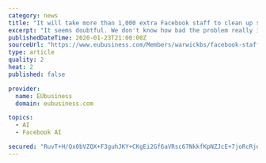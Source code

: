 ```yaml
---
category: news
title: "It will take more than 1,000 extra Facebook staff to clean up social media"
excerpt: "It seems doubtful. We don't know how bad the problem really is, as access to Facebook data for research has been heavily criticised by academics. This is not surprising after the Cambridge Analytica fallout, but Facebook's AI team still seem to need humans to spot and help train better tools. \"This all feels like a work-in-progress, but it has ..."
publishedDateTime: 2020-01-23T21:00:00Z
sourceUrl: "https://www.eubusiness.com/Members/warwickbs/facebook-staff"
type: article
quality: 2
heat: 2
published: false

provider:
  name: EUbusiness
  domain: eubusiness.com

topics:
  - AI
  - Facebook AI

secured: "RuvT+H/Qx0bVZQX+F3guhJKY+CKgEi2Gf6aVRsc67NkkfKpNZJcE+7joRcRje2l3uOykewL4O1Wx/c+aEGkGLe2tfnSs4MxvzXDleBs0aKgIhxp3EPjG7TT0K1wv/3nMvVpz7cTuFYhZ4AJ4PFxiPGyLdSxLJqgB/K/y5+NQ1FtP5+OOVvS9uoCBGY6xPPBU1IZfps7H81y12YNAdb46zFelJc2TGFsDeaRsGOKLs+KJowRJCzfoWpTH9Kt3fp8B2Ohpgt45+T8lhhowIBb8r22TNcbSH4NldFpUM2ySYYs2tazAk8xWRXk7emxFEfaq;qrOD3VNQOoDFVcs9vOxOFA=="
---
```


